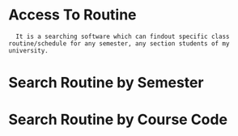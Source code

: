 # Access To Routine

      It is a searching software which can findout specific class routine/schedule for any semester, any section students of my                 university.
    

# Search Routine by Semester
# Search Routine by Course Code
